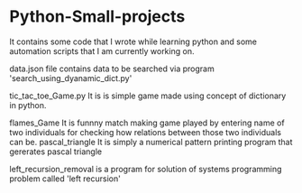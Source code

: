 # Python-Small-projects

It contains some code that I wrote while learning python and some automation scripts that I am currently working on.

data.json 
      file contains data to be searched via program 'search_using_dyanamic_dict.py'

tic_tac_toe_Game.py
      It is is simple game made using concept of dictionary in python.
      
flames_Game
      It is funnny match making game played by entering name of two individuals for checking how relations between those two individuals 
      can be.
pascal_triangle
      It is simply a numerical pattern printing program that gererates pascal triangle

left_recursion_removal
      is a program for solution of systems programming problem called 'left recursion' 
